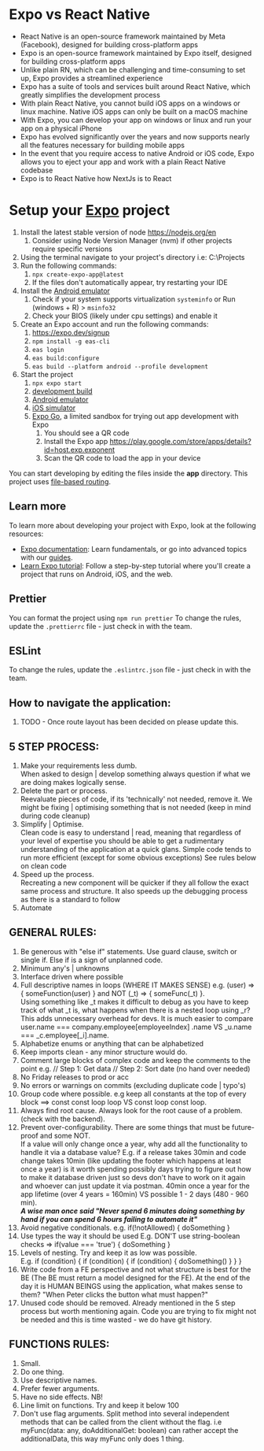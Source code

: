 # Expo vs React Native

- React Native is an open-source framework maintained by Meta (Facebook), designed for building cross-platform apps 
- Expo is an open-source framework maintained by Expo itself, designed for building cross-platform apps
- Unlike plain RN, which can be challenging and time-consuming to set up, Expo provides a streamlined experience
- Expo has a suite of tools and services built around React Native, which greatly simplifies the development process
- With plain React Native, you cannot build iOS apps on a windows or linux machine. Native iOS apps can only be built on a macOS machine
- With Expo, you can develop your app on windows or linux and run your app on a physical iPhone
- Expo has evolved significantly over the years and now supports nearly all the features necessary for building mobile apps
- In the event that you require access to native Android or iOS code, Expo allows you to eject your app and work with a plain React Native codebase
- Expo is to React Native how NextJs is to React

# Setup your [Expo](https://expo.dev) project

1. Install the latest stable version of node https://nodejs.org/en
   1. Consider using Node Version Manager (nvm) if other projects require specific versions
2. Using the terminal navigate to your project's directory i.e: C:\Projects
3. Run the following commands:
   1. ```npx create-expo-app@latest```
   2. If the files don't automatically appear, try restarting your IDE
4. Install the [Android emulator](https://docs.expo.dev/workflow/android-studio-emulator/)
   1. Check if your system supports virtualization ```systeminfo``` or Run (windows + R) > ```msinfo32```
   2. Check your BIOS (likely under cpu settings) and enable it
5. Create an Expo account and run the following commands:
   1. https://expo.dev/signup
   2. ```npm install -g eas-cli```
   3. ```eas login```
   4. ```eas build:configure```
   5. ```eas build --platform android --profile development```
6. Start the project
   1. ```npx expo start```
   2. [development build](https://docs.expo.dev/develop/development-builds/introduction/)
   3. [Android emulator](https://docs.expo.dev/workflow/android-studio-emulator/)
   4. [iOS simulator](https://docs.expo.dev/workflow/ios-simulator/)
   5. [Expo Go](https://expo.dev/go), a limited sandbox for trying out app development with Expo
      1. You should see a QR code 
      2. Install the Expo app https://play.google.com/store/apps/details?id=host.exp.exponent
      3. Scan the QR code to load the app in your device

You can start developing by editing the files inside the **app** directory. This project uses [file-based routing](https://docs.expo.dev/router/introduction).


## Learn more

To learn more about developing your project with Expo, look at the following resources:

- [Expo documentation](https://docs.expo.dev/): Learn fundamentals, or go into advanced topics with our [guides](https://docs.expo.dev/guides).
- [Learn Expo tutorial](https://docs.expo.dev/tutorial/introduction/): Follow a step-by-step tutorial where you'll create a project that runs on Android, iOS, and the web.

## Prettier

You can format the project using ```npm run prettier```
To change the rules, update the ```.prettierrc``` file - just check in with the team.

## ESLint

To change the rules, update the ```.eslintrc.json``` file - just check in with the team.

## How to navigate the application:

1. TODO - Once route layout has been decided on please update this.

## 5 STEP PROCESS:

1) Make your requirements less dumb.\
   When asked to design | develop something always question if what we are doing makes logically sense.
2) Delete the part or process.\
   Reevaluate pieces of code, if its 'technically' not needed, remove it. We might be fixing | optimising something that
   is not needed (keep in mind during code cleanup)
3) Simplify | Optimise.\
      Clean code is easy to understand | read, meaning that regardless of your level of expertise you should be able to get
      a rudimentary understanding of the application at a quick glans. Simple code tends to run more efficient (except for
      some obvious exceptions)
      See rules below on clean code
4) Speed up the process.\
   Recreating a new component will be quicker if they all follow the exact same process and structure. It also speeds up
   the debugging process as there is a standard to follow
5) Automate

## GENERAL RULES:

1. Be generous with "else if" statements. Use guard clause, switch or single if. Else if is a sign of unplanned code.
2. Minimum any's | unknowns
3. Interface driven where possible
4. Full descriptive names in loops (WHERE IT MAKES SENSE) e.g. (user) => { someFunction(user) } and NOT (_t) => { someFunc(_t) }.\
   Using something like _t makes it difficult to debug as you have to keep track of what _t is, what happens when there
   is a nested loop using _r?\
   This adds unnecessary overhead for devs. It is much easier to compare user.name === company.employee[employeeIndex]
   .name VS _u.name === _c.employee[_i].name.
5. Alphabetize enums or anything that can be alphabetized
6. Keep imports clean - any minor structure would do.
7. Comment large blocks of complex code and keep the comments to the point e.g. // Step 1: Get data // Step 2: Sort date (no hand over needed)
8. No Friday releases to prod or acc
9. No errors or warnings on commits (excluding duplicate code | typo's)
10. Group code where possible. e.g keep all constants at the top of every block ==> const const loop loop VS const loop
    const loop.
11. Always find root cause. Always look for the root cause of a problem. (check with the backend).
12. Prevent over-configurability. There are some things that must be future-proof and some NOT.\
    If a value will only change once a year, why add all the functionality to handle it via a database value? E.g. if a
    release takes 30min and code change takes 10min (like updating the footer which happens at least once a year) is it
    worth spending possibly days trying to figure out how to make it database driven just so devs don't have to work on
    it again and whoever can just update it via postman. 40min once a year for the app lifetime (over 4 years = 160min)
    VS possible 1 - 2 days (480 - 960 min).\
    ***A wise man once said "Never spend 6 minutes doing something by hand if you can spend 6 hours failing to automate
    it"***
13. Avoid negative conditionals. e.g. if(!notAllowed) { doSomething }
14. Use types the way it should be used E.g. DON'T use string-boolean checks => if(value === 'true') { doSomething }
15. Levels of nesting. Try and keep it as low was possible.\
    E.g. if (condition) { if (condition) { if (condition) { doSomething() } } }
16. Write code from a FE perspective and not what structure is best for the BE (The BE must return a model designed for the FE). At the end of the day it is HUMAN BEINGS
    using the application, what makes sense to them?
    "When Peter clicks the button what must happen?"
17. Unused code should be removed. Already mentioned in the 5 step process but worth mentioning again. 
    Code you are trying to fix might not be needed and this is time wasted - we do have git history.
    

## FUNCTIONS RULES:

1) Small.
2) Do one thing.
3) Use descriptive names.
4) Prefer fewer arguments.
5) Have no side effects. NB!
6) Line limit on functions. Try and keep it below 100
7) Don't use flag arguments. Split method into several independent methods that can be called from the client without
   the flag. i.e myFunc(data: any, doAdditionalGet: boolean) can rather accept the additionalData, this way myFunc only does 1 thing.
